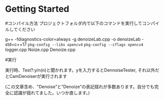 # Getting Started

#コンパイル方法
プロジェクトフォルダ内で以下のコマンドを実行してコンパイルしてください

g++ -fdiagnostics-color=always -g denoizeLab.cpp -o denoizeLab -std=c++17 `pkg-config --libs opencv4` `pkg-config --cflags opencv4` logger.cpp Noize.cpp Denoize.cpp

#実行

実行時、Test?:y/n(n)と聞かれます。yを入力するとDennoiseTester,
それ以外だとCamDenoiserが実行されます


(この文章含め、"Denoise”と”Denoize”の表記揺れが多数あります。自分でも完全に認識が揺れてました。いつか直します。)
